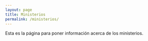 ```yaml
---
layout: page
title: Ministerios
permalink: /ministerios/
---
```


Esta es la página para poner información acerca de los ministerios.
